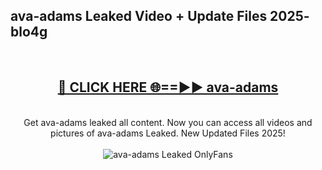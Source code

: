 <h2>ava-adams Leaked Video + Update Files 2025- blo4g</h2>
<br>
<div align="center">
<h2><a href="https://libra.edu.pl?ava-adams" rel="nofollow">🔴 CLICK HERE 🌐==►► ava-adams</a></h2>
<br>
Get ava-adams leaked all content. Now you can access all videos and pictures of ava-adams Leaked. New Updated Files 2025!
<br>
<br>
<a href="https://libra.edu.pl?ava-adams" rel="nofollow" data-target="animated-image.originalLink"><img src="https://i.ibb.co.com/WyWwxjT/player-gif2.gif" alt="ava-adams Leaked OnlyFans" style="max-width: 100%; display: inline-block;" data-target="animated-image.originalImage"></a>
</div>
<br>